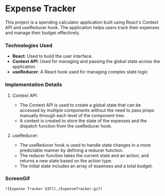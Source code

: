 # Expense Tracker

 This project is a spending calculator application built using React's Context API and useReducer hook. The application helps users track their expenses and manage their budget effectively.

  ### Technologies Used

  + __React__: Used to build the user interface.
  + __Context API__: Used for managing and passing the global state across the application.
  + __useReducer__: A React hook used for managing complex state logic

  ### Implementation Details

   1. Context API:
      
      + The Context API is used to create a global state that can be accessed by multiple components without the need to pass props manually through each level of the component tree.
      + A context is created to store the state of the expenses and the dispatch function from the useReducer hook.
    
   2. useReducer:

      + The useReducer hook is used to handle state changes in a more predictable manner by defining a reducer function.
      + The reducer function takes the current state and an action, and returns a new state based on the action type.
      + The initial state includes an array of expenses and a total budget.

  
  ### ScreenGif
           
    ![Expense Tracker GIF](./ExpenseTracker.gif)
